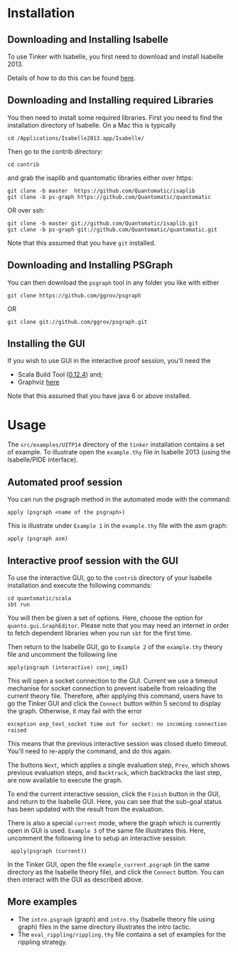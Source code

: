 Installation
============

Downloading and Installing Isabelle
-----------------------------------

To use Tinker with Isabelle, you first need to download and install Isabelle 2013. 

Details of how to do this can be found [here](http://www.cl.cam.ac.uk/research/hvg/Isabelle/installation.html).


Downloading and Installing required Libraries 
---------------------------------------------

You then need to install some required libraries. First you need to find the 
installation directory of Isabelle. On a Mac this is typically

    cd /Applications/Isabelle2013.app/Isabelle/

Then go to the contrib directory:

    cd contrib 

and grab the isaplib and quantomatic libraries either over https:

    git clone -b master  https://github.com/Quantomatic/isaplib
    git clone -b ps-graph https://github.com/Quantomatic/quantomatic
    
OR over ssh:

    git clone -b master git://github.com/Quantomatic/isaplib.git
    git clone -b ps-graph git://github.com/Quantomatic/quantomatic.git

Note that this assumed that you have `git` installed.

Downloading and Installing PSGraph
-------------------------------------------------------

You can then download the `psgraph` tool in any folder you like with either

    git clone https://github.com/ggrov/psgraph

OR 

    git clone git://github.com/ggrov/psgraph.git

Installing the GUI
---------------------------------------------------
If you wish to use GUI in the interactive proof session, you'll need the 
 - Scala Build Tool ([0.12.4](http://www.scala-sbt.org/release/docs/Getting-Started/Setup.html)) and;
 - Graphviz [here](http://www.graphviz.org/Download.php)
 
 Note that this assumed that you have java 6 or above installed.


Usage
=====

The `src/examples/UITP14` directory of the `tinker` installation contains a set of example. To
illustrate open the `example.thy` file in Isabelle 2013 (using the Isabelle/PIDE interface). 

Automated proof session
----------------------------------------------------------------
You can run the psgraph method in the automated mode with the command: 

	apply (psgraph <name of the psgraph>)
	
This is illustrate under `Example 1` in the `example.thy` file with the asm graph:
 
	apply (psgraph asm)


Interactive proof session with the GUI
---------------------------------------------------------------------------

To use the interactive GUI, go to the `contrib` directory of your Isabelle installation and execute
the following commands:
    
    cd quantomatic/scala
    sbt run
    
You will then be given a set of options. Here, choose the option for `quanto.gui.GraphEditor`.
Please note that you may need an internet in order to fetch dependent libraries when you run
`sbt` for the first time.
    
Then return to the Isabelle GUI, go to `Example 2` of the `example.thy` theory file and uncomment
the following line

    apply(psgraph (interactive) conj_impI)
    
This will open a socket connection to the GUI. Current we use a timeout mechanise for socket connection to 
prevent isabelle from reloading the current theory file. Therefore, after applying this command,
users have to go the Tinker GUI and click the `Connect` button within 5 second to display the graph. Otherwise, 
it may fail with the error

    exception exp_text_socket time out for socket: no incoming connection raised
     
This means that the previous interactive session was closed dueto timeout. You'll need to re-apply the command, and
do this again.

The buttons `Next`, which applies a single evaluation step, `Prev`, which shows previous evaluation steps, 
and `Backtrack`, which backtracks the last step, are now available to execute the graph. 

To end the current interactive session, click the `Finish` button in the GUI, and return to the Isabelle GUI. Here,
you can see that the sub-goal status has been updated with the result from the evaluation.

There is also a special `current` mode, where the graph which is currently open in GUI is used. `Example 3` of the
same file illustrates this. Here, uncomment the following line to setup an interactive session:

     apply(psgraph (current))
	
In the Tinker GUI, open the file `example_current.psgraph` (in the same directory as the Isabelle theory file), 
and click the `Connect` button. You can then interact with the GUI as described above.

More examples
---------------------------------------------------------------------------

- The `intro.psgraph` (graph) and `intro.thy` (Isabelle theory file using graph) files in the same directory illustrates the intro tactic.
- The `eval_rippling/rippling.thy` file contains a set of examples for the rippling strategy.


